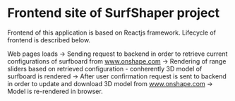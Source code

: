 # Frontend site of SurfShaper project

Frontend of this application is based on Reactjs framework. Lifecycle of frontend is described below.

Web pages loads -> 
Sending request to backend in order to retrieve current configurations of surfboard from www.onshape.com ->
Rendering of range sliders based on retrieved configuration - conherently 3D model of surfboard is rendered ->
After user confirmation request is sent to backend in order to update and download 3D model from www.onshape.com ->
Model is re-rendered in browser. 
